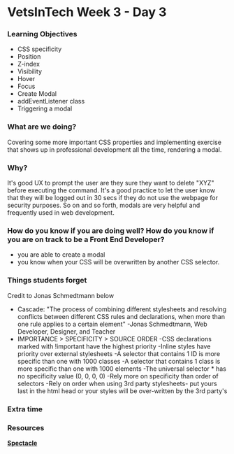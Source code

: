 # VetsInTech Week 3 - Day 3

### Learning Objectives
- CSS specificity
- Position
- Z-index
- Visibility
- Hover
- Focus
- Create Modal 
- addEventListener class
- Triggering a modal

### What are we doing?
Covering some more important CSS properties and implementing exercise that shows
up in professional development all the time, rendering a modal.

### Why?
It's good UX to prompt the user are they sure they want to delete "XYZ" before executing
the command. It's a good practice to let the user know that they will be logged out in 
30 secs if they do not use the webpage for security purposes. So on and so forth,
modals are very helpful and frequently used in web development.


### How do you know if you are doing well? How do you know if you are on track to be a Front End Developer?
- you are able to create a modal
- you know when your CSS will be overwritten by another CSS selector.


### Things students forget
Credit to Jonas Schmedtmann below
- Cascade: "The process of combining different stylesheets and resolving conflicts between different CSS rules and declarations, when more than one rule applies to a certain element" -Jonas Schmedtmann, Web Developer, Designer, and Teacher
- IMPORTANCE > SPECIFICITY > SOURCE ORDER
-CSS declarations marked with !important have the highest priority
-Inline styles have priority over external stylesheets
-A selector that contains 1 ID is more specific than one with 1000 classes
-A selector that contains 1 class is more specific than one with 1000 elements
-The universal selector * has no specificity value (0, 0, 0, 0)
-Rely more on specificity than order of selectors
-Rely on order when using 3rd party stylesheets-  put yours last in the html head or your styles will be over-written by the 3rd party's

### Extra time


### Resources
**[Spectacle](https://www.spectacleapp.com/)**  <br>
